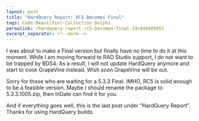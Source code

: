 ```yaml
---
layout: post
title: "HardQuery Report: RC5 Becomes Final"
tags: Code-Beautifier-Collection Delphi
permalink: /hardquery-report-rc5-becomes-final-29c846689852
excerpt_separator: <!--more-->
---
```


I was about to make a Final version but finally have no time to do it at this moment. While I am moving forward to RAD Studio support, I do not want to be trapped by BDS4. As a result, I will not update HardQuery anymore and start to cook GrapeVine instead. Wish soon GrapeVine will be out.

Sorry for those who are waiting for a 5.3.3 Final. IMHO, RC5 is solid enough to be a feasible version. Maybe I should rename the package to 5.3.3.1005.zip, then InDate can find it for you.

And if everything goes well, this is the last post under “HardQuery Report”. Thanks for using HardQuery builds.
<!--more-->